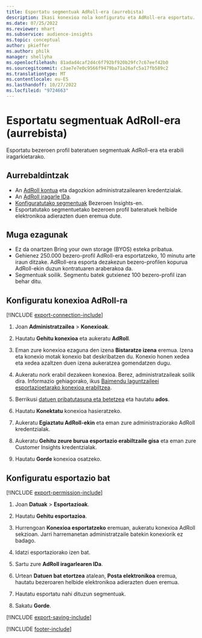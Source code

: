 ```yaml
---
title: Esportatu segmentuak AdRoll-era (aurrebista)
description: Ikasi konexioa nola konfiguratu eta AdRoll-era esportatu.
ms.date: 07/25/2022
ms.reviewer: mhart
ms.subservice: audience-insights
ms.topic: conceptual
author: pkieffer
ms.author: philk
manager: shellyha
ms.openlocfilehash: 81adad4caf2d4c6f792bf920b29fc7c67eef42b0
ms.sourcegitcommit: c3ae7e7e0c9566f9479ba71a26afc5a17fb589c2
ms.translationtype: MT
ms.contentlocale: eu-ES
ms.lasthandoff: 10/27/2022
ms.locfileid: "9724663"
---
```

# <a name="export-segments-to-adroll-preview"></a>Esportatu segmentuak AdRoll-era (aurrebista)

Esportatu bezeroen profil bateratuen segmentuak AdRoll-era eta erabili iragarkietarako.

## <a name="prerequisites"></a>Aurrebaldintzak

- An [AdRoll kontua](https://www.adroll.com/) eta dagozkion administratzailearen kredentzialak.
- An [AdRoll iragarle IDa](https://help.adroll.com/hc/articles/212011838-Advertiser-Profiles).
- [Konfiguratutako segmentuak](segments.md) Bezeroen Insights-en.
- Esportatutako segmentuetako bezeroen profil bateratuek helbide elektronikoa adierazten duen eremua dute.

## <a name="known-limitations"></a>Muga ezagunak

- Ez da onartzen Bring your own storage (BYOS) esteka pribatua.
- Gehienez 250.000 bezero-profil AdRoll-era esportatzeko, 10 minutu arte iraun ditzake. AdRoll-era esporta dezakezun bezero-profilen kopurua AdRoll-ekin duzun kontratuaren araberakoa da.
- Segmentuak soilik. Segmentu batek gutxienez 100 bezero-profil izan behar ditu.

## <a name="set-up-connection-to-adroll"></a>Konfiguratu konexioa AdRoll-ra

[!INCLUDE [export-connection-include](includes/export-connection-admn.md)]

1. Joan **Administratzailea** > **Konexioak**.

1. Hautatu **Gehitu konexioa** eta aukeratu **AdRoll**.

1. Eman zure konexioa ezaguna den izena **Bistaratze izena** eremua. Izena eta konexio motak konexio bat deskribatzen du. Konexio honen xedea eta xedea azaltzen duen izena aukeratzea gomendatzen dugu.

1. Aukeratu nork erabil dezakeen konexioa. Berez, administratzaileak soilik dira. Informazio gehiagorako, ikus [Baimendu laguntzaileei esportazioetarako konexioa erabiltzea](connections.md#allow-contributors-to-use-a-connection-for-exports).

1. Berrikusi [datuen pribatutasuna eta betetzea](connections.md#data-privacy-and-compliance) eta hautatu **ados**.

1. Hautatu **Konektatu** konexioa hasieratzeko.

1. Aukeratu **Egiaztatu AdRoll-ekin** eta eman zure administraziorako AdRoll kredentzialak.

1. Aukeratu **Gehitu zeure burua esportazio erabiltzaile gisa** eta eman zure Customer Insights kredentzialak.

1. Hautatu **Gorde** konexioa osatzeko.

## <a name="configure-an-export"></a>Konfiguratu esportazio bat

[!INCLUDE [export-permission-include](includes/export-permission.md)]

1. Joan **Datuak** > **Esportazioak**.

1. Hautatu **Gehitu esportazioa**.

1. Hurrengoan **Konexioa esportatzeko** eremuan, aukeratu konexioa AdRoll sekzioan. Jarri harremanetan administratzaile batekin konexiorik ez badago.

1. Idatzi esportaziorako izen bat.

1. Sartu zure **AdRoll iragarlearen IDa**.

1. Urtean **Datuen bat etortzea** atalean, **Posta elektronikoa** eremua, hautatu bezeroaren helbide elektronikoa adierazten duen eremua.

1. Hautatu esportatu nahi dituzun segmentuak.

1. Sakatu **Gorde**.

[!INCLUDE [export-saving-include](includes/export-saving.md)]

[!INCLUDE [footer-include](includes/footer-banner.md)]

